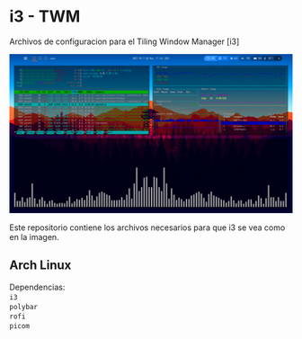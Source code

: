 # i3 - TWM

Archivos de configuracion para el Tiling Window Manager [i3]

<!-- img -->
<img src="img.png">

Este repositorio contiene los archivos necesarios para que i3 se vea como en la imagen.

## Arch Linux

Dependencias: <br> 
`
i3
` <br> 
`
polybar
` <br>
`
rofi
` <br>
`
picom
` <br>
